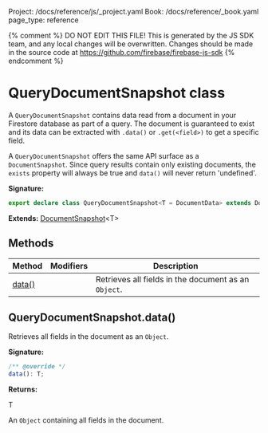 Project: /docs/reference/js/_project.yaml
Book: /docs/reference/_book.yaml
page_type: reference

{% comment %}
DO NOT EDIT THIS FILE!
This is generated by the JS SDK team, and any local changes will be
overwritten. Changes should be made in the source code at
https://github.com/firebase/firebase-js-sdk
{% endcomment %}

# QueryDocumentSnapshot class
A `QueryDocumentSnapshot` contains data read from a document in your Firestore database as part of a query. The document is guaranteed to exist and its data can be extracted with `.data()` or `.get(<field>)` to get a specific field.

A `QueryDocumentSnapshot` offers the same API surface as a `DocumentSnapshot`<!-- -->. Since query results contain only existing documents, the `exists` property will always be true and `data()` will never return 'undefined'.

<b>Signature:</b>

```typescript
export declare class QueryDocumentSnapshot<T = DocumentData> extends DocumentSnapshot<T> 
```
<b>Extends:</b> [DocumentSnapshot](./firestore_lite.documentsnapshot.md#documentsnapshot_class)<!-- -->&lt;T&gt;

## Methods

|  Method | Modifiers | Description |
|  --- | --- | --- |
|  [data()](./firestore_lite.querydocumentsnapshot.md#querydocumentsnapshotdata) |  | Retrieves all fields in the document as an <code>Object</code>. |

## QueryDocumentSnapshot.data()

Retrieves all fields in the document as an `Object`<!-- -->.

<b>Signature:</b>

```typescript
/** @override */
data(): T;
```
<b>Returns:</b>

T

An `Object` containing all fields in the document.

